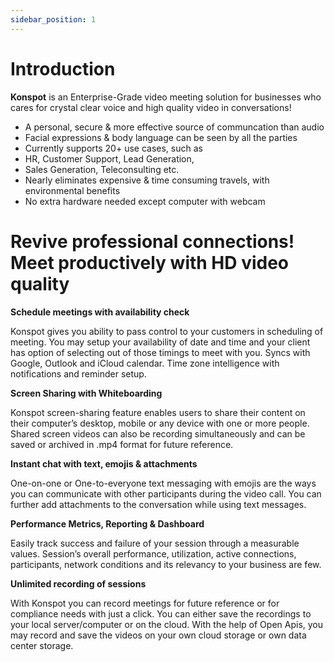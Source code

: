 ```yaml
---
sidebar_position: 1
---
```


# Introduction

**Konspot** is an Enterprise-Grade video meeting solution for businesses who cares for crystal clear voice and high quality video in conversations!

- A personal, secure & more effective source of communcation than audio
- Facial expressions & body language can be seen by all the parties
- Currently supports 20+ use cases, such as
- HR, Customer Support, Lead Generation,
- Sales Generation, Teleconsulting etc.
- Nearly eliminates expensive & time consuming travels, with environmental benefits
- No extra hardware needed except computer with webcam

# Revive professional connections! Meet productively with HD video quality

**Schedule meetings with availability check**

Konspot gives you ability to pass control to your customers in scheduling of meeting. You may setup your availability of date and time and your client has option of selecting out of those timings to meet with you. Syncs with Google, Outlook and iCloud calendar. Time zone intelligence with notifications and reminder setup.

**Screen Sharing with Whiteboarding**

Konspot screen-sharing feature enables users to share their content on their computer’s desktop, mobile or any device with one or more people. Shared screen videos can also be recording simultaneously and can be saved or archived in .mp4 format for future reference.

**Instant chat with text, emojis & attachments**

One-on-one or One-to-everyone text messaging with emojis are the ways you can communicate with other participants during the video call. You can further add attachments to the conversation while using text messages.

**Performance Metrics, Reporting & Dashboard**

Easily track success and failure of your session through a measurable values. Session’s overall performance, utilization, active connections, participants, network conditions and its relevancy to your business are few.

**Unlimited recording of sessions**

With Konspot you can record meetings for future reference or for compliance needs with just a click. You can either save the recordings to your local server/computer or on the cloud. With the help of Open Apis, you may record and save the videos on your own cloud storage or own data center storage.

